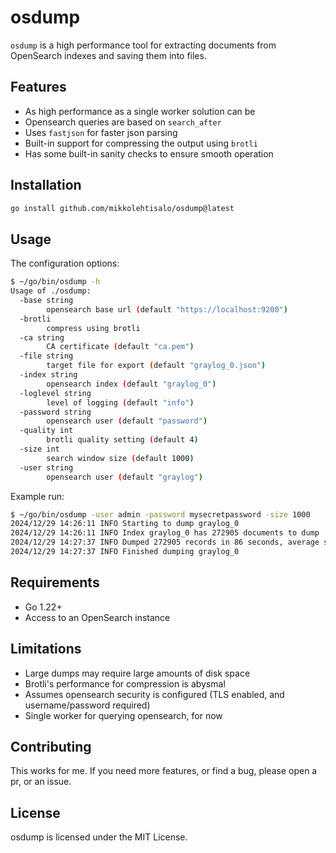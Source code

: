 # osdump

`osdump` is a high performance tool for extracting documents from OpenSearch indexes and saving them into files. 

## Features

* As high performance as a single worker solution can be
* Opensearch queries are based on `search_after`
* Uses `fastjson` for faster json parsing
* Built-in support for compressing the output using `brotli`
* Has some built-in sanity checks to ensure smooth operation

## Installation

```bash
go install github.com/mikkolehtisalo/osdump@latest
```

## Usage

The configuration options:
```bash
$ ~/go/bin/osdump -h
Usage of ./osdump:
  -base string
        opensearch base url (default "https://localhost:9200")
  -brotli
        compress using brotli
  -ca string
        CA certificate (default "ca.pem")
  -file string
        target file for export (default "graylog_0.json")
  -index string
        opensearch index (default "graylog_0")
  -loglevel string
        level of logging (default "info")
  -password string
        opensearch user (default "password")
  -quality int
        brotli quality setting (default 4)
  -size int
        search window size (default 1000)
  -user string
        opensearch user (default "graylog")
```

Example run:
```bash
$ ~/go/bin/osdump -user admin -password mysecretpassword -size 1000
2024/12/29 14:26:11 INFO Starting to dump graylog_0
2024/12/29 14:26:11 INFO Index graylog_0 has 272905 documents to dump
2024/12/29 14:27:37 INFO Dumped 272905 records in 86 seconds, average speed 3159/second
2024/12/29 14:27:37 INFO Finished dumping graylog_0
```

## Requirements

* Go 1.22+
* Access to an OpenSearch instance

## Limitations

* Large dumps may require large amounts of disk space
* Brotli's performance for compression is abysmal
* Assumes opensearch security is configured (TLS enabled, and username/password required)
* Single worker for querying opensearch, for now

## Contributing

This works for me. If you need more features, or find a bug, please open a pr, or an issue.

## License

osdump is licensed under the MIT License.

